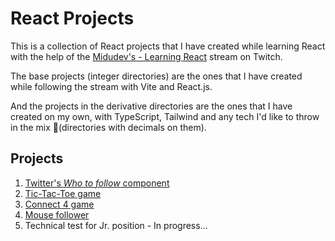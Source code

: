 # React Projects

This is a collection of React projects that I have created while learning React with the help of the [Midudev's - Learning React](https://www.udemy.com/course/react-the-complete-guide-incl-redux/) stream on Twitch.

The base projects (integer directories) are the ones that I have created while following the stream with Vite and React.js.

And the projects in the derivative directories are the ones that I have created on my own, with TypeScript, Tailwind and any tech I'd like to throw in the mix 🧪(directories with decimals on them).

## Projects

1. [Twitter's _Who to follow_ component](https://emlez-who-to-follow.netlify.app/)
1. [Tic-Tac-Toe game](https://emlez-tic-tac-toe.netlify.app/)
1. [Connect 4 game](https://emlez-connect-4.netlify.app/)
1. [Mouse follower](https://emlez-mouse-follower.netlify.app/)
1. Technical test for Jr. position - In progress...
